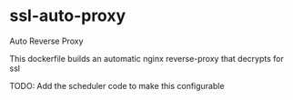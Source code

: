 # ssl-auto-proxy
Auto Reverse Proxy

This dockerfile builds an automatic nginx reverse-proxy that decrypts for ssl

TODO: Add the scheduler code to make this configurable